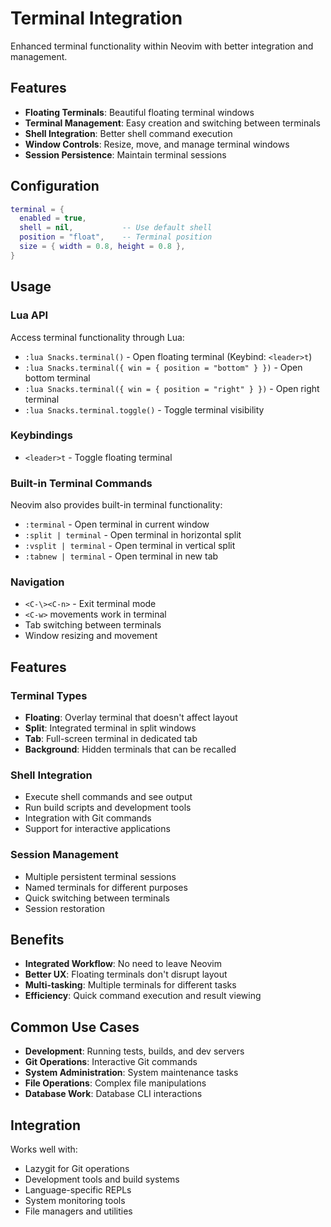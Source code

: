 # Terminal Integration

Enhanced terminal functionality within Neovim with better integration and management.

## Features

- **Floating Terminals**: Beautiful floating terminal windows
- **Terminal Management**: Easy creation and switching between terminals
- **Shell Integration**: Better shell command execution
- **Window Controls**: Resize, move, and manage terminal windows
- **Session Persistence**: Maintain terminal sessions

## Configuration

```lua
terminal = { 
  enabled = true,
  shell = nil,           -- Use default shell
  position = "float",    -- Terminal position
  size = { width = 0.8, height = 0.8 },
}
```

## Usage

### Lua API
Access terminal functionality through Lua:

- `:lua Snacks.terminal()` - Open floating terminal (Keybind: `<leader>t`)
- `:lua Snacks.terminal({ win = { position = "bottom" } })` - Open bottom terminal
- `:lua Snacks.terminal({ win = { position = "right" } })` - Open right terminal
- `:lua Snacks.terminal.toggle()` - Toggle terminal visibility

### Keybindings
- `<leader>t` - Toggle floating terminal

### Built-in Terminal Commands
Neovim also provides built-in terminal functionality:
- `:terminal` - Open terminal in current window
- `:split | terminal` - Open terminal in horizontal split
- `:vsplit | terminal` - Open terminal in vertical split
- `:tabnew | terminal` - Open terminal in new tab

### Navigation
- `<C-\><C-n>` - Exit terminal mode
- `<C-w>` movements work in terminal
- Tab switching between terminals
- Window resizing and movement

## Features

### Terminal Types
- **Floating**: Overlay terminal that doesn't affect layout
- **Split**: Integrated terminal in split windows
- **Tab**: Full-screen terminal in dedicated tab
- **Background**: Hidden terminals that can be recalled

### Shell Integration
- Execute shell commands and see output
- Run build scripts and development tools
- Integration with Git commands
- Support for interactive applications

### Session Management
- Multiple persistent terminal sessions
- Named terminals for different purposes
- Quick switching between terminals
- Session restoration

## Benefits

- **Integrated Workflow**: No need to leave Neovim
- **Better UX**: Floating terminals don't disrupt layout
- **Multi-tasking**: Multiple terminals for different tasks
- **Efficiency**: Quick command execution and result viewing

## Common Use Cases

- **Development**: Running tests, builds, and dev servers
- **Git Operations**: Interactive Git commands
- **System Administration**: System maintenance tasks
- **File Operations**: Complex file manipulations
- **Database Work**: Database CLI interactions

## Integration

Works well with:
- Lazygit for Git operations
- Development tools and build systems
- Language-specific REPLs
- System monitoring tools
- File managers and utilities